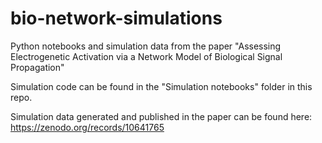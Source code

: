 # bio-network-simulations
Python notebooks and simulation data from the paper "Assessing Electrogenetic Activation via a Network Model of Biological Signal Propagation"

Simulation code can be found in the "Simulation notebooks" folder in this repo.

Simulation data generated and published in the paper can be found here: https://zenodo.org/records/10641765
